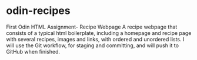 # odin-recipes
First Odin HTML Assignment- Recipe Webpage
A recipe webpage that consists of a typical html boilerplate, including a homepage and recipe page with several recipes, images and links, with ordered and unordered lists.  I will use the Git workflow, for staging and committing, and will push it to GitHub when finished. 